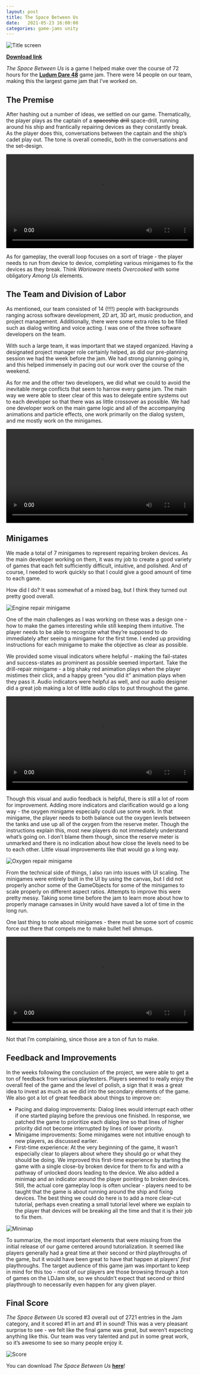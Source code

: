```yaml
---
layout: post
title: The Space Between Us
date:   2021-05-23 16:00:00
categories: game-jams unity
---
```


![Title screen](/static/img/TSBU/titleScreen.PNG)

[**Download link**](https://jam-a-llamas.itch.io/the-space-between-us)

*The Space Between Us* is a game I helped make over the course of 72 hours for the [**Ludum Dare 48**](https://ldjam.com/events/ludum-dare/48) game jam. There were 14 people on our team, making this the largest game jam that I’ve worked on.

## The Premise

After hashing out a number of ideas, we settled on our game. Thematically, the player plays as the captain of a ~~spaceship~~ ~~drill~~ space-drill, running around his ship and frantically repairing devices as they constantly break. 
As the player does this, conversations between the captain and the ship’s cadet play out. The tone is overall comedic, both in the conversations and the set-design. 

<video class="center-block" width="100%" height="auto" controls="controls">
  <source src="/static/img/TSBU/bringingUpMinigame.mp4" type="video/mp4">
</video>

As for gameplay, the overall loop focuses on a sort of triage - the player needs to run from device to device, completing various minigames to fix the devices as they break. Think *Warioware* meets *Overcooked* with some obligatory *Among Us* elements. 

## The Team and Division of Labor

As mentioned, our team consisted of 14 (!!!!) people with backgrounds ranging across software development, 2D art, 3D art, music production, and project management. Additionally, there were some extra roles to be 
filled such as dialog writing and voice acting. I was one of the three software developers on the team. 

With such a large team, it was important that we stayed organized. Having a designated project manager role certainly helped, as did our pre-planning session we had the week before the jam. 
We had strong planning going in, and this helped immensely in pacing out our work over the course of the weekend. 

As for me and the other two developers, we did what we could to avoid the inevitable merge conflicts that seem to harrow every game jam. The main way we were able to steer clear of this was to delegate 
entire systems out to each developer so that there was as little crossover as possible. We had one developer work on the main game logic and all of the accompanying animations and particle effects, 
one work primarily on the dialog system, and me mostly work on the minigames. 

<video class="center-block" width="100%" height="auto" controls="controls">
  <source src="/static/img/TSBU/polish.mp4" type="video/mp4">
</video>

## Minigames

We made a total of 7 minigames to represent repairing broken devices. As the main developer working on them, it was my job to create a good variety of games that each felt sufficiently difficult, intuitive, and polished. 
And of course, I needed to work quickly so that I could give a good amount of time to each game. 

How did I do? It was somewhat of a mixed bag, but I think they turned out pretty good overall. 

![Engine repair minigame](/static/img/TSBU/engineRepair.PNG)

One of the main challenges as I was working on these was a design one - how to make the games interesting while still keeping them intuitive. The player needs to be able to recognize what they’re supposed 
to do immediately after seeing a minigame for the first time. I ended up providing instructions for each minigame to make the objective as clear as possible. 

We provided some visual indicators where helpful - making the fail-states and success-states as prominent as possible seemed important. Take the drill-repair minigame - a big shaky red animation plays when the player 
mistimes their click, and a happy green “you did it” animation plays when they pass it. Audio indicators were helpful as well, and our audio designer did a great job making a lot of little audio clips to put throughout the game. 

<video class="center-block" width="100%" height="auto" controls="controls">
  <source src="/static/img/TSBU/drill.mp4" type="video/mp4">
</video>

Though this visual and audio feedback is helpful, there is still a lot of room for improvement. Adding more indicators and clarification would go a long way - the oxygen minigame especially could use some work. 
In that minigame, the player needs to both balance out the oxygen levels between the tanks and use up all of the oxygen from the reserve meter. Though the instructions explain this, most new players 
do not immediately understand what’s going on. I don’t blame them though, since the reserve meter is unmarked and there is no indication about how close the levels need to be to each other. 
Little visual improvements like that would go a long way. 

![Oxygen repair minigame](/static/img/TSBU/oxygenRepair.PNG)

From the technical side of things, I also ran into issues with UI scaling. The minigames were entirely built in the UI by using the canvas, but I did not properly anchor some of the GameObjects for some of the minigames to 
scale properly on different aspect ratios. Attempts to improve this were pretty messy. Taking some time before the jam to learn more about how to properly manage canvases in Unity would have saved a lot of time in the long run. 

One last thing to note about minigames - there must be some sort of cosmic force out there that compels me to make bullet hell shmups. 

<video class="center-block" width="100%" height="auto" controls="controls">
  <source src="/static/img/TSBU/shmup.mp4" type="video/mp4">
</video>

Not that I’m complaining, since those are a ton of fun to make. 

## Feedback and Improvements

In the weeks following the conclusion of the project, we were able to get a ton of feedback from various playtesters. Players seemed to really enjoy the overall feel of the game and the level of polish, 
a sign that it was a great idea to invest as much as we did into the secondary elements of the game. We also got a lot of great feedback about things to improve on: 

* Pacing and dialog improvements: Dialog lines would interrupt each other if one started playing before the previous one finished. In response, we patched the game to prioritize each dialog line so that lines of higher priority did not become interrupted by lines of lower priority. 
* Minigame improvements: Some minigames were not intuitive enough to new players, as discussed earlier. 
* First-time experience: At the very beginning of the game, it wasn’t especially clear to players about where they should go or what they should be doing. We improved this first-time experience by starting the game with a single close-by broken device for them to fix and with a pathway of unlocked doors leading to the device. We also added a minimap and an indicator around the player pointing to broken devices. Still, the actual core gameplay loop is often unclear - players need to be taught that the game is about running around the ship and fixing devices. The best thing we could do here is to add a more clear-cut tutorial, perhaps even creating a small tutorial level where we explain to the player that devices will be breaking all the time and that it is their job to fix them. 

![Minimap](/static/img/TSBU/minimap.PNG)

To summarize, the most important elements that were missing from the initial release of our game centered around tutorialization. It seemed like players generally had a great time at their second or 
third playthroughs of the game, but it would have been great to have that happen at players’ *first* playthroughs. The target audience of this game jam was important to keep in mind for this too - most of our players 
are those browsing through a ton of games on the LDJam site, so we shouldn’t expect that second or third playthrough to necessarily even happen for any given player. 

## Final Score

*The Space Between Us* scored #3 overall out of 2721 entries in the Jam category, and it scored #1 in art and #1 in sound! This was a very pleasant surprise to see - we felt like the final game was great, 
but weren’t expecting anything like this. Our team was very talented and put in some great work, so it’s awesome to see so many people enjoy it. 

![Score](/static/img/TSBU/score.PNG)

You can download *The Space Between Us* [**here**](https://jam-a-llamas.itch.io/the-space-between-us)!

